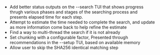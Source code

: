 * Add better status outputs on the --search TUI that shows progress thrugh various phases and stages of the searching process and presents elapsed time for each step.
* Attempt to estimate the time needed to complete the search, and update as more information come back to help refine the estimate
* Find a way to multi-thread the search if it is not already
* Set chunking with a configurable factor, Presented through recommendations in the --setup TUI, based on available memory
* Allow user to skip the SHA256 identical matching step